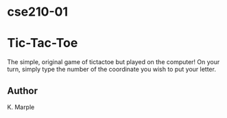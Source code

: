 # cse210-01
# Tic-Tac-Toe
The simple, original game of tictactoe but played on the computer! On your turn, simply type the number of the coordinate you wish to put your letter.

## Author
K. Marple

